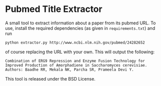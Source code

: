 Pubmed Title Extractor
======================

A small tool to extract information about a paper from its pubmed URL. To use,
install the required dependencies (as given in `requirements.txt`) and run

    python extractor.py http://www.ncbi.nlm.nih.gov/pubmed/24282652

of course replacing the URL with your own. This will output the following:

    Combination of ERG9 Repression and Enzyme Fusion Technology for Improved Production of Amorphadiene in Saccharomyces cerevisiae.
    Authors: Baadhe RR, Mekala NK, Parcha SR, Prameela Devi Y.

This tool is released under the BSD License.
